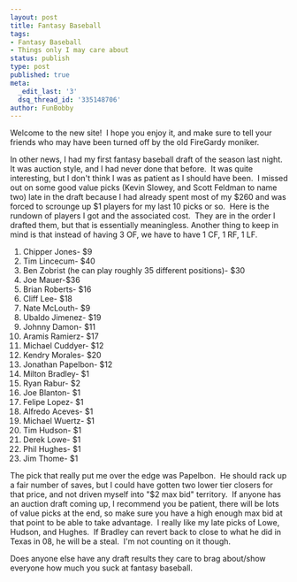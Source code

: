 ```yaml
---
layout: post
title: Fantasy Baseball
tags:
- Fantasy Baseball
- Things only I may care about
status: publish
type: post
published: true
meta:
  _edit_last: '3'
  dsq_thread_id: '335148706'
author: FunBobby
---
```

Welcome to the new site!  I hope you enjoy it, and make sure to tell your friends who may have been turned off by the old FireGardy moniker.

In other news, I had my first fantasy baseball draft of the season last night.  It was auction style, and I had never done that before.  It was quite interesting, but I don't think I was as patient as I should have been.  I missed out on some good value picks (Kevin Slowey, and Scott Feldman to name two) late in the draft because I had already spent most of my $260 and was forced to scrounge up $1 players for my last 10 picks or so.  Here is the rundown of players I got and the associated cost.  They are in the order I drafted them, but that is essentially meaningless. Another thing to keep in mind is that instead of having 3 OF, we have to have 1 CF, 1 RF, 1 LF.
<ol>
	<li>Chipper Jones- $9</li>
	<li>Tim Lincecum- $40</li>
	<li>Ben Zobrist (he can play roughly 35 different positions)- $30</li>
	<li>Joe Mauer-$36</li>
	<li>Brian Roberts- $16</li>
	<li>Cliff Lee- $18</li>
	<li>Nate McLouth- $9</li>
	<li>Ubaldo Jimenez- $19</li>
	<li>Johnny Damon- $11</li>
	<li>Aramis Ramierz- $17</li>
	<li>Michael Cuddyer- $12</li>
	<li>Kendry Morales- $20</li>
	<li>Jonathan Papelbon- $12</li>
	<li>Milton Bradley- $1</li>
	<li>Ryan Rabur- $2</li>
	<li>Joe Blanton- $1</li>
	<li>Felipe Lopez- $1</li>
	<li>Alfredo Aceves- $1</li>
	<li>Michael Wuertz- $1</li>
	<li>Tim Hudson- $1</li>
	<li>Derek Lowe- $1</li>
	<li>Phil Hughes- $1</li>
	<li>Jim Thome- $1</li>
</ol>
The pick that really put me over the edge was Papelbon.  He should rack up a fair number of saves, but I could have gotten two lower tier closers for that price, and not driven myself into "$2 max bid" territory.  If anyone has an auction draft coming up, I recommend you be patient, there will be lots of value picks at the end, so make sure you have a high enough max bid at that point to be able to take advantage.  I really like my late picks of Lowe, Hudson, and Hughes.  If Bradley can revert back to close to what he did in Texas in 08, he will be a steal.  I'm not counting on it though.

Does anyone else have any draft results they care to brag about/show everyone how much you suck at fantasy baseball.
